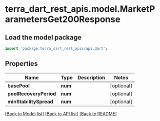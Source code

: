 # terra_dart_rest_apis.model.MarketParametersGet200Response

## Load the model package
```dart
import 'package:terra_dart_rest_apis/api.dart';
```

## Properties
Name | Type | Description | Notes
------------ | ------------- | ------------- | -------------
**basePool** | **num** |  | [optional] 
**poolRecoveryPeriod** | **num** |  | [optional] 
**minStabilitySpread** | **num** |  | [optional] 

[[Back to Model list]](../README.md#documentation-for-models) [[Back to API list]](../README.md#documentation-for-api-endpoints) [[Back to README]](../README.md)


